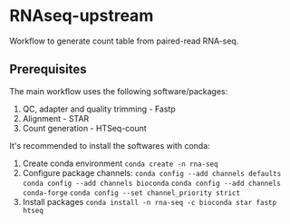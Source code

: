 # RNAseq-upstream
Workflow to generate count table from paired-read RNA-seq.

## Prerequisites
The main workflow uses the following software/packages:
1. QC, adapter and quality trimming - Fastp
2. Alignment - STAR
3. Count generation - HTSeq-count

It's recommended to install the softwares with conda:
1. Create conda environment
`conda create -n rna-seq`
2. Configure package channels:
`conda config --add channels defaults`
`conda config --add channels bioconda`
`conda config --add channels conda-forge`
`conda config --set channel_priority strict`
3. Install packages
`conda install -n rna-seq -c bioconda star fastp htseq`
